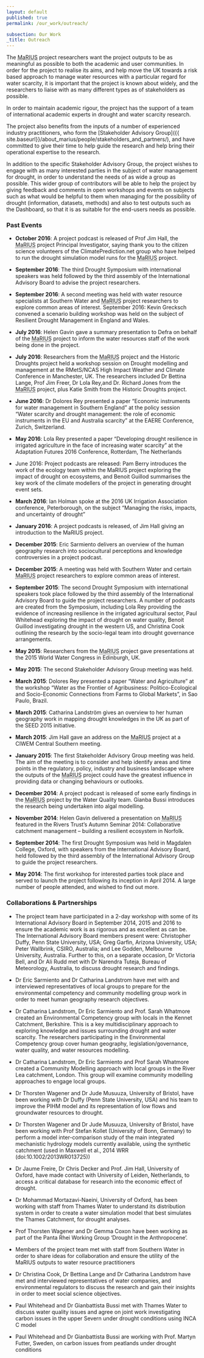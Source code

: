 ```yaml
---
layout: default
published: true
permalink: /our_work/outreach/

subsection: Our Work
_title: Outreach
---
```

The <abbr title="Managing the Risks, Impacts and Uncertainties of drought and water Scarcity">MaRIUS</abbr> project researchers want the project outputs to be as meaningful as possible to both the academic and user communities. In order for the project to realise its aims, and help move the UK towards a risk based approach to manage water resources with a particular regard for water scarcity, it is important that the project is known about widely, and the researchers to liaise with as many different types as of stakeholders as possible.

In order to maintain academic rigour, the project has the support of a team of international academic experts in drought and water scarcity research.

The project also benefits from the inputs of a number of experienced industry practitioners, who form the [Stakeholder Advisory Group]({{ site.baseurl}}/about_marius/people/stakeholders_and_partners/), and have committed to give their time to help guide the research and help bring their operational expertise to the research.

In addition to the specific Stakeholder Advisory Group, the project wishes to engage with as many interested parties in the subject of water management for drought, in order to understand the needs of as wide a group as possible. This wider group of contributors will be able to help the project by giving feedback and comments in open workshops and events on subjects such as what would be helpful to them when managing for the possibility of drought (information, datasets, methods) and also to test outputs such as the Dashboard, so that it is as suitable for the end-users needs as possible.

### Past Events

* **October 2016**: A project podcast is released of Prof Jim Hall, the <abbr title="Managing the Risks, Impacts and Uncertainties of drought and water Scarcity">MaRIUS</abbr> project Principal Investigator, saying thank you to the citizen science volunteers of the ClimatePrediction.net group who have helped to run the drought simulation model runs for the <abbr title="Managing the Risks, Impacts and Uncertainties of drought and water Scarcity">MaRIUS</abbr> project.

* **September 2016**: The third Drought Symposium with international speakers was held followed by the third assembly of the International Advisory Board to advise the project researchers.

* **September 2016**: A second meeting was held with water resource specialists at  Southern Water and <abbr title="Managing the Risks, Impacts and Uncertainties of drought and water Scarcity">MaRIUS</abbr> project researchers to explore common areas of interest.
September 2016:  Kevin Grecksch convened a scenario building workshop was held on the subject of Resilient Drought Management in England and Wales.

* **July 2016**: Helen Gavin gave a summary presentation to Defra on behalf of the <abbr title="Managing the Risks, Impacts and Uncertainties of drought and water Scarcity">MaRIUS</abbr> project to inform the water resources staff of the work being done in the project.

* **July 2016**: Researchers from the <abbr title="Managing the Risks, Impacts and Uncertainties of drought and water Scarcity">MaRIUS</abbr> project and the Historic Droughts project held a workshop session on Drought modelling and management at the RMetS/NCAS High Impact Weather and Climate Conference in Manchester, UK. The researchers included Dr Bettina Lange, Prof Jim Freer, Dr Lola Rey,and Dr. Richard Jones from the <abbr title="Managing the Risks, Impacts and Uncertainties of drought and water Scarcity">MaRIUS</abbr> project, plus Katie Smith from the Historic Droughts project.

* **June 2016**: Dr Dolores Rey presented a paper “Economic instruments for water management in Southern England” at the policy session “Water scarcity and drought management: the role of economic instruments in the EU and Australia scarcity” at the EAERE Conference, Zurich, Switzerland.

* **May 2016**: Lola Rey presented a paper “Developing drought resilience in irrigated agriculture in the face of increasing water scarcity” at the Adaptation Futures 2016 Conference, Rotterdam, The Netherlands
* June 2016: Project podcasts are released: Pam Berry introduces the work of the ecology team within the MaRIUS  project exploring the impact of drought on ecosystems, and Benoit Guillod summarises the key work of the climate modellers of the project in generating drought event sets.

* **March 2016**: Ian Holman spoke at the 2016 UK Irrigation Association conference, Peterborough, on the subject “Managing the risks, impacts, and uncertainty of drought”

* **January 2016**: A project podcasts is released, of Jim Hall giving an introduction to the MaRIUS project.

* **December 2015**: Eric Sarmiento delivers an overview of the human geography research into sociocultural perceptions and knowledge controversies in a project podcast.

* **December 2015**: A meeting was held with Southern Water and certain <abbr title="Managing the Risks, Impacts and Uncertainties of drought and water Scarcity">MaRIUS</abbr> project researchers to explore common areas of interest.

* **September 2015**: The second Drought Symposium with international speakers took place followed by the third assembly of the International Advisory Board to guide the project researchers.  A number of podcasts are created from the Symposium, including Lola Rey providing the evidence of increasing resilience in the irrigated agricultural sector, Paul Whitehead exploring the impact of drought on water quality, Benoit Guillod investigating drought in the western US, and Christina Cook outlining the research by the socio-legal team into drought governance arrangements.

* **May 2015**:  Researchers from the <abbr title="Managing the Risks, Impacts and Uncertainties of drought and water Scarcity">MaRIUS</abbr> project gave presentations at the 2015 World Water Congress in Edinburgh, UK.

* **May 2015**: The second Stakeholder Advisory Group meeting was held. 

* **March 2015**: Dolores Rey presented a paper “Water and Agriculture” at the workshop “Water as the Frontier of Agribusiness: Politico-Ecological and Socio-Economic Connections from Farms to Global Markets”, in Sao Paulo, Brazil.

* **March 2015**: Catharina Landström gives an overview to her human geography work in mapping drought knowledges in the UK as part of the SEED 2015 initiative.

* **March 2015**: Jim Hall gave an address on the <abbr title="Managing the Risks, Impacts and Uncertainties of drought and water Scarcity">MaRIUS</abbr> project at a CIWEM Central Southern meeting.

* **January 2015**: The first Stakeholder Advisory Group meeting was held. The aim of the meeting is to consider and help identify areas and time points in the regulatory, policy, industry and business landscape where the outputs of the <abbr title="Managing the Risks, Impacts and Uncertainties of drought and water Scarcity">MaRIUS</abbr> project could have the greatest influence in providing data or changing behaviours or outlooks.

* **December 2014**: A project podcast is released of some early findings in the <abbr title="Managing the Risks, Impacts and Uncertainties of drought and water Scarcity">MaRIUS</abbr> project by the  Water Quality team. Gianba Bussi introduces the research being undertaken into algal modelling.

* **November 2014**: Helen Gavin delivered a presentation on <abbr title="Managing the Risks, Impacts and Uncertainties of drought and water Scarcity">MaRIUS</abbr> featured in the Rivers Trust’s Autumn Seminar 2014: Collaborative catchment management – building a resilient ecosystem in Norfolk.

* **September 2014**: The first Drought Symposium was held in Magdalen College, Oxford, with speakers from the International Advisory Board, held followed by the third assembly of the International Advisory Group to guide the project researchers.

* **May 2014**: The first workshop for interested parties took place and served to launch the project following its inception in April 2014. A large number of people attended, and wished to find out more.

### Collaborations & Partnerships

* The project team have participated in a 2-day workshop with some of its International Advisory Board in September 2014, 2015 and 2016 to ensure the academic work is as rigorous and as excellent as can be. The International Advisory Board members present were: Christopher Duffy, Penn State University, USA; Greg Garfin, Arizona University, USA; Peter Wallbrink, CSIRO, Australia; and Lee Godden, Melbourne University, Australia.  Further to this, on a separate occasion, Dr Victoria Bell, and Dr Ali Rudd met with Dr Narendra Tuteja, Bureau of Meteorology, Australia, to discuss drought research and findings.

* Dr Eric Sarmiento and Dr Catharina Landstrom have met with and interviewed representatives of local groups to prepare for the environmental competency and community modelling group work in order to meet human geography research objectives.

* Dr Catharina Landstrom, Dr Eric Sarmiento and Prof. Sarah Whatmore created an Environmental Competency group with locals in the Kennet Catchment, Berkshire.  This is a key multidisciplinary approach to exploring knowledge and issues surrounding drought and water scarcity.  The researchers participating in the Environmental Competency group cover human geography, legislation/governance, water quality, and water resources modelling.

* Dr Catharina Landstrom, Dr Eric Sarmiento and Prof Sarah Whatmore created a Community Modelling approach with local groups in the River Lea catchment, London.  This group will examine community modelling approaches to engage local groups.

* Dr Thorsten Wagener and Dr Jude Musuuza, University of Bristol, have been working with Dr Duffy (Penn State University, USA) and his team to improve the PIHM model and its representation of low flows and groundwater resources to drought.

* Dr Thorsten Wagener and Dr Jude Musuuza, University of Bristol, have been working with Prof Stefan Kollet (University of Bonn, Germany) to perform a model inter-comparison study of the main integrated mechanistic hydrology models currently available, using the synthetic catchment (used in Maxwell et al., 2014 WRR (doi:10.1002/2013WR013725))

* Dr Jaume Freire, Dr Chris Decker and Prof. Jim Hall, University of Oxford, have made contact with University of Leiden, Netherlands, to access a critical database for research into the economic effect of drought.

* Dr Mohammad Mortazavi-Naeini, University of Oxford, has been working with staff from Thames Water to understand its distribution system in order to create a water simulation model that best simulates the Thames Catchment, for drought analyses.

* Prof Thorsten Wagener and Dr Gemma Coxon have been working as part of the Panta Rhei Working Group ‘Drought in the Anthropocene’.

* Members of the project team met with staff from Southern Water in order to share ideas for collaboration and ensure the utility of the MaRIUS outputs to water resource practitioners

* Dr Christina Cook, Dr Bettina Lange and Dr Catharina Landstrom have met and interviewed representatives of water companies, and environmental regulators to discuss the research and gain their insights in order to meet social science objectives.

* Paul Whitehead and Dr Gianbattista Bussi met with Thames Water to discuss water quality issues and agree on joint work investigating carbon issues in the upper Severn under drought conditions using INCA C model

* Paul Whitehead and Dr Gianbattista Bussi are working with Prof. Martyn Futter, Sweden, on carbon issues from peatlands under drought conditions
